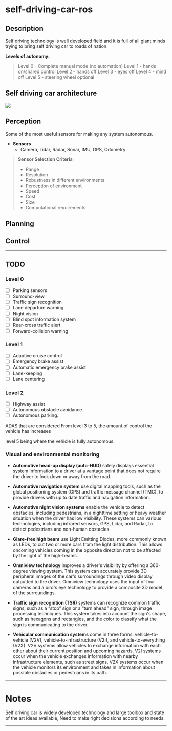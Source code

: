# self-driving-car-ros

## Description

Self driving technology is well developed field and it is full of all giant minds trying to bring self driving car to roads of nation.

**Levels of autonomy:**

> Level 0 - Complete manual mode (no automation)
> Level 1 - hands on/shared control
> Level 2 - hands off 
> Level 3 - eyes off
> Level 4 - mind off 
> Level 5 - steering wheel optional

## Self driving car architecture

![](https://github.com/bhavikmk/self-driving-car-ros/blob/main/assets/ros-architecture-car.png)

## Perception

Some of the most useful sensors for making any system autonomous.

* **Sensors**
  - Camera, Lidar, Radar, Sonar, IMU, GPS, Odometry

> **Sensor Selection Criteria**
>   * Range
>   * Resolution
>   * Robustness in different environments
>   * Perception of environment
>   * Speed
>   * Cost
>   * Size
>   * Computational requirements


## Planning


## Control


---------------
## TODO

### Level 0

- [ ] Parking sensors 
- [ ] Surround-view 
- [ ] Traffic sign recognition 
- [ ] Lane departure warning 
- [ ] Night vision
- [ ] Blind spot information system
- [ ] Rear-cross traffic alert
- [ ] Forward-collision warning

### Level 1 

- [ ] Adaptive cruise control 
- [ ] Emergency brake assist
- [ ] Automatic emergency brake assist
- [ ] Lane-keeping
- [ ] Lane centering

### Level 2  
- [ ] Highway assist
- [ ] Autonomous obstacle avoidance
- [ ] Autonomous parking.

ADAS that are considered From level 3 to 5, the amount of control the vehicle has increases

level 5 being where the vehicle is fully autonomous.

### Visual and environmental monitoring

* **Automotive head-up display (auto-HUD)**  safely displays essential system information to a driver at a vantage point that does not require the driver to look down or away from the road.

* **Automotive navigation system** use digital mapping tools, such as the global positioning system (GPS) and traffic message channel (TMC), to provide drivers with up to date traffic and navigation information.

* **Automotive night vision systems** enable the vehicle to detect obstacles, including pedestrians, in a nighttime setting or heavy weather situation when the driver has low visibility. These systems can various technologies, including infrared sensors, GPS, Lidar, and Radar, to detect pedestrians and non-human obstacles.

* **Glare-free high beam** use Light Emitting Diodes, more commonly known as LEDs, to cut two or more cars from the light distribution. This allows oncoming vehicles coming in the opposite direction not to be affected by the light of the  high-beams. 
  
* **Omniview technology** improves a driver's visibility by offering a 360-degree viewing system. This system can accurately provide 3D peripheral images of the car's surroundings through video display outputted to the driver. Omniview technology uses the input of four cameras and a bird's eye technology to provide a composite 3D model of the surroundings.

* **Traffic sign recognition (TSR)** systems can recognize common traffic signs, such as a “stop” sign or a “turn ahead” sign, through image processing techniques. This system takes into account the sign's shape, such as hexagons and rectangles, and the color to classify what the sign is communicating to the driver. 

* **Vehicular communication systems** come in three forms: vehicle-to-vehicle (V2V), vehicle-to-infrastructure (V2I), and vehicle-to-everything (V2X). V2V systems allow vehicles to exchange information with each other about their current position and upcoming hazards. V2I systems occur when the vehicle exchanges information with nearby infrastructure elements, such as street signs. V2X systems occur when the vehicle monitors its environment and takes in information about possible obstacles or pedestrians in its path.


---------------

# Notes

Self driving car is widely developed technology and large toolbox and state of the art ideas available, Need to make right decisions according to needs. 

--------------
